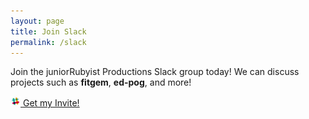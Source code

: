```yaml
---
layout: page
title: Join Slack
permalink: /slack
---
```


Join the juniorRubyist Productions Slack group today! We can discuss projects such as __fitgem__, __ed-pog__, and more!

<a class="typeform-share button" href="https://geis28.typeform.com/to/AN3F39" data-mode="2" target="_blank"><img src="Slack.png" /> Get my Invite!</a>
<script>(function(){var qs,js,q,s,d=document,gi=d.getElementById,ce=d.createElement,gt=d.getElementsByTagName,id='typef_orm',b='https://s3-eu-west-1.amazonaws.com/share.typeform.com/';if(!gi.call(d,id)){js=ce.call(d,'script');js.id=id;js.src=b+'share.js';q=gt.call(d,'script')[0];q.parentNode.insertBefore(js,q)}id=id+'_';if(!gi.call(d,id)){qs=ce.call(d,'link');qs.rel='stylesheet';qs.id=id;qs.href=b+'share-button.css';s=gt.call(d,'head')[0];s.appendChild(qs,s)}})()</script>
